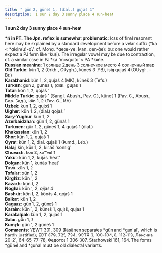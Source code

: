 ```yaml
---
title: " gün 2, güneš 1, (dial.) gujaš 1"
description:  1 sun 2 day 3 sunny place 4 sun-heat
---
```

<strong> 1 sun 2 day 3 sunny place 4 sun-heat</strong><br><br>
<strong>*ń in PT. The Jpn. reflex is somewhat problematic</strong>:  loss of final resonant here may be explained by a standard development before a velar suffix (*ka < *gi̯òjn(u)-gV, cf. Mong. *gege-ɣe, Man. geŋ-ǵe); but one would rather expect a PJ form like *ku(i). The irregular vowel may be due to contraction, cf. a similar case in PJ *ká 'mosquito' < PA *kúńe.<br>
<strong>Russian meaning</strong>:  1 солнце 2 день 3 солнечное место 4 солнечный жар<br>
<strong>Old Turkic</strong>:  kün 1, 2 (Orkh., OUygh.), küneš 3 (YB), isig qujaš 4 (OUygh. - Br.)<br>
<strong>Karakhanid</strong>:  kün 1, 2, qujaš 4 (MK), küneš 3 (Tefs.)<br>
<strong>Turkish</strong>:  gün 2, güneš 1, (dial.) gujaš 1<br>
<strong>Tatar</strong>:  kön 1, 2, qojaš 1<br>
<strong>Middle Turkic</strong>:  qujaš 1 (Sangl., Abush., Pav. C.), küneš 1 (Pav. C., Abush., Бор. Бад.), kün 1, 2 (Pav. C., MA)<br>
<strong>Uzbek</strong>:  kun 1, 2, qujɔš 1<br>
<strong>Uighur</strong>:  kün 1, 2, (dial.) qojaš 1<br>
<strong>Sary-Yughur</strong>:  kun 1, 2<br>
<strong>Azerbaidzhan</strong>:  gün 1, 2, günäš 1<br>
<strong>Turkmen</strong>:  gün 1, 2, güneš 1, 4, qujāš 1 (dial.)<br>
<strong>Khakassian</strong>:  kün 1, 2<br>
<strong>Shor</strong>:  kün 1, 2, qujaš 1<br>
<strong>Oyrat</strong>:  kün 1, 2, dial. qujaš 1 (Kumd., Leb.)<br>
<strong>Halaj</strong>:  kin, kün 1, 2, kinäš 'sonnig'<br>
<strong>Chuvash</strong>:  kon 2, xǝʷvel 1<br>
<strong>Yakut</strong>:  kün 1, 2, kuj̃ās 'heat'<br>
<strong>Dolgan</strong>:  kün 1, kuńās 'heat'<br>
<strong>Tuva</strong>:  xün 1, 2<br>
<strong>Tofalar</strong>:  xün 1, 2<br>
<strong>Kirghiz</strong>:  kün 1, 2<br>
<strong>Kazakh</strong>:  kün 1, 2<br>
<strong>Noghai</strong>:  kün 1, 2, qɨjas 4<br>
<strong>Bashkir</strong>:  kön 1, 2, könäs 4, qojaš 1<br>
<strong>Balkar</strong>:  kün 1, 2<br>
<strong>Gagauz</strong>:  gün 1, 2, güneš 1<br>
<strong>Karaim</strong>:  kün 1, 2, küneš 1, qujaš, qujas 1<br>
<strong>Karakalpak</strong>:  kün 1, 2, qujaš 1<br>
<strong>Salar</strong>:  gǖn 1, 2<br>
<strong>Kumyk</strong>:  gün 1, 2 güneš 1<br>
<strong>Comments</strong>:  VEWT 301, 309 (Räsänen separates *gün and *gun'al', which is hardly justified); EDT 679, 725, 734, ЭСТЯ 3, 100-104, 6, 112-113, Лексика 20-21, 64-65, 77-78, Федотов 1 306-307, Stachowski 161, 164. The forms *güńeĺ and *guńaĺ must be old dialectal variants.<br>


